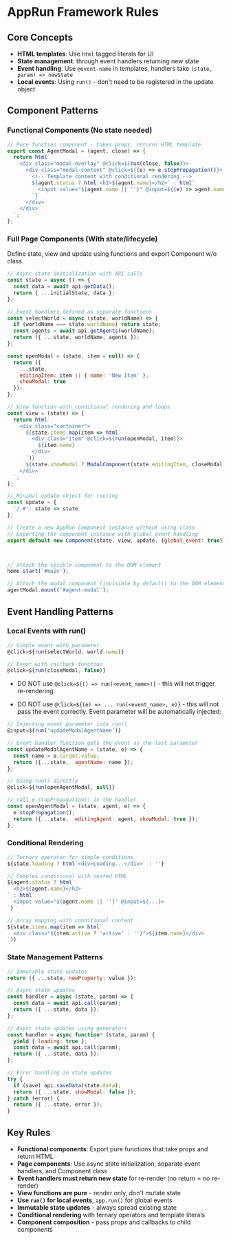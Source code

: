 # AppRun Framework Rules

## Core Concepts
- **HTML templates**: Use `html` tagged literals for UI
- **State management**: through event handlers returning new state
- **Event handling**: Use `@event-name` in templates, handlers take `(state, param) => newState`
- **Local events**: Using `run()` - don't need to be registered in the update object

## Component Patterns

### Functional Components (No state needed)
```js
// Pure function component - takes props, returns HTML template
export const AgentModal = (agent, close) => {
  return html`
    <div class="modal-overlay" @click=${run(close, false)}>
      <div class="modal-content" @click=${(e) => e.stopPropagation()}>
        <!-- Template content with conditional rendering -->
        ${agent.status ? html`<h2>${agent.name}</h2>` : html`
          <input value="${agent.name || ''}" @input=${(e) => agent.name = e.target.value}>
        `}
      </div>
    </div>
  `;
};
```

### Full Page Components (With state/lifecycle)

Define state, view and update using functions and export Component w/o class.


```js
// Async state initialization with API calls
const state = async () => {
  const data = await api.getData();
  return { ...initialState, data };
};

// Event handlers defined as separate functions
const selectWorld = async (state, worldName) => {
  if (worldName === state.worldName) return state;
  const agents = await api.getAgents(worldName);
  return ({ ...state, worldName, agents });
};

const openModal = (state, item = null) => {
  return ({
    ...state,
    editingItem: item || { name: 'New Item' },
    showModal: true
  });
};

// View function with conditional rendering and loops
const view = (state) => {
  return html`
    <div class="container">
      ${state.items.map(item => html`
        <div class="item" @click=${run(openModal, item)}>
          ${item.name}
        </div>
      `)}
      ${state.showModal ? ModalComponent(state.editingItem, closeModal) : ''}
    </div>
  `;
};

// Minimal update object for routing
const update = {
  '/,#': state => state
};

// Create a new AppRun Component instance without using class
// Exporting the component instance with global event handling
export default new Component(state, view, update, {global_event: true});



// attach the visible component to the DOM element
home.start('#main');

// Attach the modal component (invisible by default) to the DOM element
agentModal.mount('#agent-modal');
```

## Event Handling Patterns

### Local Events with run()
```js
// Simple event with parameter
@click=${run(selectWorld, world.name)}

// Event with callback function
@click=${run(closeModal, false)}
```

- DO NOT use `@click=${() => run(<event_name>)}` - this will not trigger re-rendering.

- DO NOT use `@click=${(e) => ... run(<event_name>, e)}` - this will not pass the event correctly. Event parameter will be automatically injected:

```js
// Injecting event parameter into run()
@input=${run('updateModalAgentName')}

// Event handler function gets the event as the last parameter
const updateModalAgentName = (state, e) => {
  const name = e.target.value;
  return ({...state,  agentName: name });
};
```

```js
// Using run() directly
@click=${run(openAgentModal, null)}

// call e.stopPropagation() in the handler
const openAgentModal = (state, agent, e) => {
  e.stopPropagation();
  return ({...state,  editingAgent: agent, showModal: true });
};
```


### Conditional Rendering
```js
// Ternary operator for simple conditions
${state.loading ? html`<div>Loading...</div>` : ''}

// Complex conditional with nested HTML
${agent.status ? html`
  <h2>${agent.name}</h2>
` : html`
  <input value="${agent.name || ''}" @input=${...}>
`}

// Array mapping with conditional content
${state.items.map(item => html`
  <div class="${item.active ? 'active' : ''}">${item.name}</div>
`)}
```

### State Management Patterns
```js
// Immutable state updates
return ({ ...state, newProperty: value });

// Async state updates
const handler = async (state, param) => {
  const data = await api.call(param);
  return ({ ...state, data });
};

// Async state updates using generators
const handler = async function* (state, param) {
  yield { loading: true };
  const data = await api.call(param);
  return ({ ...state, data });
};

// Error handling in state updates
try {
  if (save) api.saveData(state.data);
  return ({ ...state, showModal: false });
} catch (error) {
  return ({ ...state, error });
}
```

## Key Rules
- **Functional components**: Export pure functions that take props and return HTML
- **Page components**: Use async state initialization, separate event handlers, and Component class
- **Event handlers must return new state** for re-render (no return = no re-render)
- **View functions are pure** - render only, don't mutate state
- **Use `run()` for local events**, `app.run()` for global events
- **Immutable state updates** - always spread existing state
- **Conditional rendering** with ternary operators and template literals
- **Component composition** - pass props and callbacks to child components

